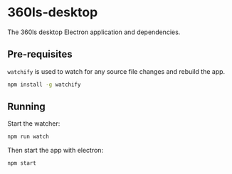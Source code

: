 # 360ls-desktop
The 360ls desktop Electron application and dependencies.

## Pre-requisites
`watchify` is used to watch for any source file changes
and rebuild the app. 

```bash
npm install -g watchify
```

## Running
Start the watcher:
```bash
npm run watch
```

Then start the app with electron:
```bash
npm start
```
